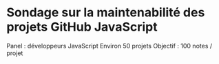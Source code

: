 Sondage sur la maintenabilité des projets GitHub JavaScript
=======
Panel : développeurs JavaScript
Environ 50 projets
Objectif : 100 notes / projet
